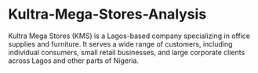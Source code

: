 # Kultra-Mega-Stores-Analysis
Kultra Mega Stores (KMS) is a Lagos-based company specializing in office supplies and furniture. It serves a wide range of customers, including individual consumers, small retail businesses, and large corporate clients across Lagos and other parts of Nigeria. 
